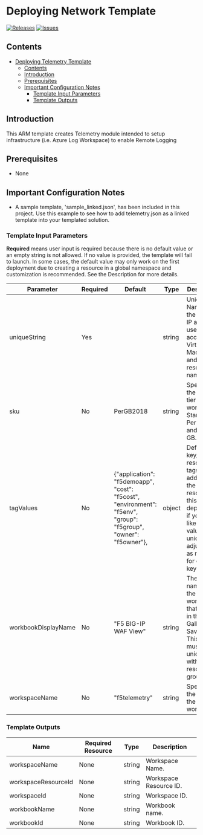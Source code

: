 
# Deploying Network Template

[![Releases](https://img.shields.io/github/release/f5networks/f5-azure-arm-templates-v2.svg)](https://github.com/f5networks/f5-azure-arm-templates-v2/releases)
[![Issues](https://img.shields.io/github/issues/f5networks/f5-azure-arm-templates-v2.svg)](https://github.com/f5networks/f5-azure-arm-templates-v2/issues)

## Contents

- [Deploying Telemetry Template](#deploying-telemetry-template)
  - [Contents](#contents)
  - [Introduction](#introduction)
  - [Prerequisites](#prerequisites)
  - [Important Configuration Notes](#important-configuration-notes)
    - [Template Input Parameters](#template-input-parameters)
    - [Template Outputs](#template-outputs)

## Introduction

This ARM template creates Telemetry module intended to setup infrastructure (i.e. Azure Log Workspace) to enable Remote Logging

## Prerequisites

 - None
 
## Important Configuration Notes

 - A sample template, 'sample_linked.json', has been included in this project. Use this example to see how to add telemetry.json as a linked template into your templated solution.


### Template Input Parameters

**Required** means user input is required because there is no default value or an empty string is not allowed. If no value is provided, the template will fail to launch. In some cases, the default value may only work on the first deployment due to creating a resource in a global namespace and customization is recommended. See the Description for more details.

| Parameter | Required | Default | Type | Description |
| --- | --- | --- | --- | --- |
| uniqueString | Yes |  | string | Unique DNS Name for the Public IP address used to access the Virtual Machine and postfix resource names. |
| sku | No | PerGB2018 | string | Specifies the service tier of the workspace: Standalone, PerNode, and Per-GB. |
| tagValues | No | {"application": "f5demoapp", "cost": "f5cost", "environment": "f5env", "group": "f5group", "owner": "f5owner"}, | object | Default key/value resource tags will be added to the resources in this deployment, if you would like the values to be unique adjust them as needed for each key. |
| workbookDisplayName | No | "F5 BIG-IP WAF View" | string | The friendly name for the workbook that is used in the Gallery or Saved List.  This name must be unique within a resource group. |
| workspaceName | No | "f5telemetry" | string | Specifies the name of the workspace. |

### Template Outputs

| Name | Required Resource | Type | Description |
| --- | --- | --- | --- |
| workspaceName | None | string | Workspace Name. |
| workspaceResourceId | None  | string | Workspace Resource ID. |
| workspaceId | None | string | Workspace ID. |
| workbookName | None | string | Workbook name. |
| workbookId | None | string | Workbook ID. |


